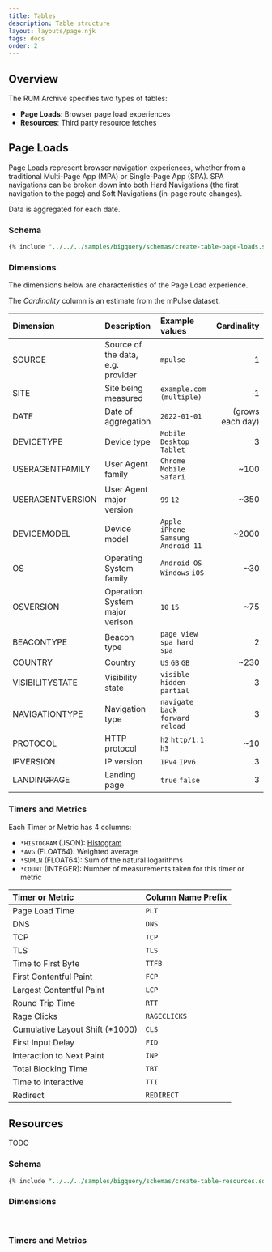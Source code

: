 ```yaml
---
title: Tables
description: Table structure
layout: layouts/page.njk
tags: docs
order: 2
---
```


## Overview

The RUM Archive specifies two types of tables:

* **Page Loads**: Browser page load experiences
* **Resources**: Third party resource fetches

## Page Loads

Page Loads represent browser navigation experiences, whether from a traditional Multi-Page App (MPA) or Single-Page App (SPA).  SPA navigations can be broken down into both Hard Navigations (the first navigation to the page) and Soft Navigations (in-page route changes).

Data is aggregated for each date.

### Schema

```sql
{% include "../../../samples/bigquery/schemas/create-table-page-loads.sql" %}
```

### Dimensions

The dimensions below are characteristics of the Page Load experience.

The _Cardinality_ column is an estimate from the mPulse dataset.

| Dimension        | Description                       | Example values                      |      Cardinality |
|:-----------------|:----------------------------------|:------------------------------------|-----------------:|
| SOURCE           | Source of the data, e.g. provider | `mpulse`                            |                1 |
| SITE             | Site being measured               | `example.com` `(multiple)`          |                1 |
| DATE             | Date of aggregation               | `2022-01-01`                        | (grows each day) |
| DEVICETYPE       | Device type                       | `Mobile` `Desktop` `Tablet`         |                3 |
| USERAGENTFAMILY  | User Agent family                 | `Chrome` `Mobile Safari`            |             ~100 |
| USERAGENTVERSION | User Agent major version          | `99` `12`                           |             ~350 |
| DEVICEMODEL      | Device model                      | `Apple iPhone` `Samsung Android 11` |            ~2000 |
| OS               | Operating System family           | `Android OS` `Windows` `iOS`        |              ~30 |
| OSVERSION        | Operation System major verison    | `10` `15`                           |              ~75 |
| BEACONTYPE       | Beacon type                       | `page view` `spa hard` `spa`        |                2 |
| COUNTRY          | Country                           | `US` `GB` `GB`                      |             ~230 |
| VISIBILITYSTATE  | Visibility state                  | `visible` `hidden` `partial`        |                3 |
| NAVIGATIONTYPE   | Navigation type                   | `navigate` `back forward` `reload`  |                3 |
| PROTOCOL         | HTTP protocol                     | `h2` `http/1.1` `h3`                |              ~10 |
| IPVERSION        | IP version                        | `IPv4` `IPv6`                       |                3 |
| LANDINGPAGE      | Landing page                      | `true` `false`                      |                3 |

### Timers and Metrics

Each Timer or Metric has 4 columns:

* `*HISTOGRAM` (JSON): [Histogram](/docs/methodology#histogram-format)
* `*AVG` (FLOAT64): Weighted average
* `*SUMLN` (FLOAT64): Sum of the natural logarithms
* `*COUNT` (INTEGER): Number of measurements taken for this timer or metric

| Timer or Metric                 | Column Name Prefix |
|:--------------------------------|:-------------------|
| Page Load Time                  | `PLT`              |
| DNS                             | `DNS`              |
| TCP                             | `TCP`              |
| TLS                             | `TLS`              |
| Time to First Byte              | `TTFB`             |
| First Contentful Paint          | `FCP`              |
| Largest Contentful Paint        | `LCP`              |
| Round Trip Time                 | `RTT`              |
| Rage Clicks                     | `RAGECLICKS`       |
| Cumulative Layout Shift (*1000) | `CLS`              |
| First Input Delay               | `FID`              |
| Interaction to Next Paint       | `INP`              |
| Total Blocking Time             | `TBT`              |
| Time to Interactive             | `TTI`              |
| Redirect                        | `REDIRECT`         |

## Resources

TODO

### Schema

```sql
{% include "../../../samples/bigquery/schemas/create-table-resources.sql" %}
```

### Dimensions
​
### Timers and Metrics
